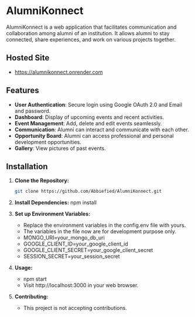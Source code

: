 # AlumniKonnect

AlumniKonnect is a web application that facilitates communication and collaboration among alumni of an institution. It allows alumni to stay connected, share experiences, and work on various projects together.

## Hosted Site
- https://alumnikonnect.onrender.com

## Features

- **User Authentication**: Secure login using Google OAuth 2.0 and Email and password.
- **Dashboard**: Display of upcoming events and recent activities.
- **Event Management**: Add, delete and edit events seamlessly.
- **Communication**: Alumni can interact and communicate with each other.
- **Opportunity Board**: Alumni can access professional and personal development opportunities.
- **Gallery**: View pictures of past events.

## Installation

1. **Clone the Repository:**

   ```bash
   git clone https://github.com/Abbiefied/AlumniKonnect.git
2. **Install Dependencies:**
   npm install
3. **Set up Environment Variables:** 
   - Replace the environment variables in the config.env file with yours. 
   - The variables in the file now are for development purpose only.
   - MONGO_URI=your_mongo_db_uri
   - GOOGLE_CLIENT_ID=your_google_client_id
   - GOOGLE_CLIENT_SECRET=your_google_client_secret
   - SESSION_SECRET=your_session_secret

4. **Usage:**
   - npm start
   - Visit http://localhost:3000 in your web browser.

5. **Contributing:**
   - This project is not accepting contributions.
